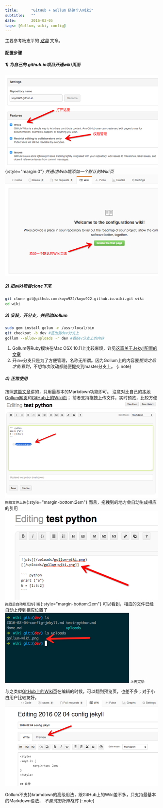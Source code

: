 ```yaml
---
title:      "GitHub + Gollum 搭建个人Wiki"
subtitle:   ""
date:       2016-02-05
tags: [Gollum, wiki, config]
---
```


主要参考杨志平的 *[这篇](http://www.yangzhiping.com/tech/gollum.html)* 文章。

#### 配置步骤

##### 1) 为自己的<username>.github.io项目开通wiki页面

![open wiki](/img/in-post/gollum-wiki/gollum-wiki.png 'Title'){:style="margin:0"}
*并通过Web端添加一个默认的Wiki页*
![open wiki](/img/in-post/gollum-wiki/add-default-wiki-page.png)

##### 2) 把wiki项目clone下来

~~~ bash
git clone git@github.com:koyo922/koyo922.github.io.wiki.git wiki
cd wiki
~~~

##### 3) 安装，开分支，并启动Gollum
~~~ bash
sudo gem install golum -n /ussr/local/bin
git checkout -b dev #签出到dev分支上
gollum --allow-uploads -r dev #看dev分支上的内容
~~~

1. Gollum等Ruby模块在Mac OSX 10.11上比较麻烦，详见[这篇关于Jekyll配置的文章](../../04/config-jekyll/#jekyll-gfw-)
2. 开`dev`分支只是为了方便管理，名称无所谓。因为Gollum上的内容要*提交之后才能看到*，不想每次改动都随便提交到master分支上。
{:.note}

##### 4) 正常使用
按照[这篇文章](http://www.worldhello.net/gotgithub/04-work-with-others/060-wiki.html)讲的，只用最基本的Markdown功能即可。
注意对比自己的[本地Gollum网页]和[GitHub上的Wiki页]；
前者支持拖拽上传文件，实时预览，比较方便
![](/img/in-post/gollum-wiki/drag-file.png)
<small class="img-hint">拖拽文件上传</small>{:style="margin-bottom:2em"}
而且，拖拽到的地方会自动生成相应的引用
![](/img/in-post/gollum-wiki/dragged-into.png)
<small class="img-hint">拖拽后自动填充的引用</small>{:style="margin-bottom:2em"}
可以看到，相应的文件已经自动上传到相应位置了
![](/img/in-post/gollum-wiki/uploaded.png)
<small class="img-hint">上传完毕</small>

与之类似[GitHub上的Wiki页]在编辑的时候，可以翻到预览页，也差不多；对于小白用户比较友好。
![](/img/in-post/gollum-wiki/github-preview.png)

Gollum不支持kramdown的高级用法，跟GitHub上的Wiki差不多，只支持最基本的Markdown语法， *不要试图折腾格式*
{:.note}

[本地Gollum网页]: http://localhost:4567/pages
[GitHub上的Wiki页]: https://github.com/koyo922/koyo922.github.io/wiki/2016-02-04-config-jekyll
